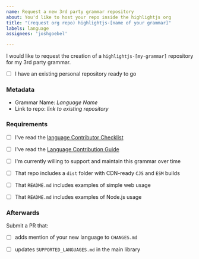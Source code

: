 ```yaml
---
name: Request a new 3rd party grammar repository
about: You'd like to host your repo inside the highlightjs org
title: "(request org repo) highlightjs-[name of your grammar]"
labels: language
assignees: 'joshgoebel'

---
```


<!--
	Currently we offer 3rd party grammars the opportunity to be hosted
	within the Highlight.js GitHub organization for better visilibity.

	This is entirely optional.
-->

I would like to request the creation of a `highlightjs-[my-grammar]` repository for my 3rd party grammar.

<!--
We no longer create repositories "in advance".  Instead prepare your
repository in your own GitHub account and then when it looks good it
can easily to pushed upstream to the organization.
-->

- [ ] I have an existing personal repository ready to go

<!--
Add any other context or useful information...
-->


### Metadata

- Grammar Name: _Language Name_
- Link to repo: _link to existing repository_


### Requirements

- [ ] I've read the [language Contributor Checklist](https://highlightjs.readthedocs.io/en/latest/language-contribution.html)
- [ ] I've read the [Language Contribution Guide](https://github.com/highlightjs/highlight.js/blob/main/extra/3RD_PARTY_QUICK_START.md)
- [ ] I'm currently willing to support and maintain this grammar over time
- [ ] That repo includes a `dist` folder with CDN-ready `CJS` and `ESM` builds
- [ ] That `README.md` includes examples of simple web usage
- [ ] That `README.md` includes examples of Node.js usage


### Afterwards

Submit a PR that:

- [ ] adds mention of your new language to `CHANGES.md`
- [ ] updates `SUPPORTED_LANGUAGES.md` in the main library


